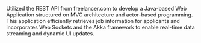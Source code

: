 Utilized the REST API from freelancer.com to develop a Java-based Web Application structured on MVC architecture and actor-based programming. 
This application efficiently retrieves job information for applicants and incorporates Web Sockets and the Akka framework to enable real-time data streaming and dynamic UI updates.
